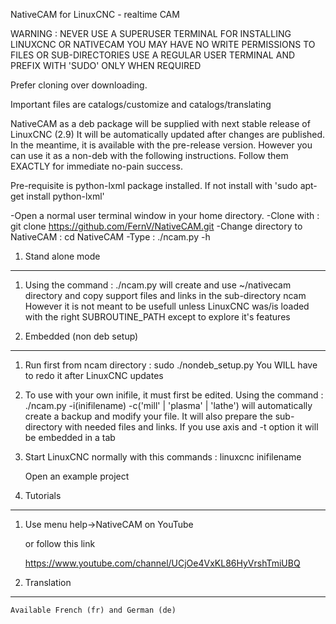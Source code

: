 NativeCAM for LinuxCNC - realtime CAM

WARNING : NEVER USE A SUPERUSER TERMINAL FOR INSTALLING LINUXCNC OR NATIVECAM
   YOU MAY HAVE NO WRITE PERMISSIONS TO FILES OR SUB-DIRECTORIES
   USE A REGULAR USER TERMINAL AND PREFIX WITH 'SUDO' ONLY WHEN REQUIRED

Prefer cloning over downloading.

Important files are catalogs/customize and catalogs/translating

NativeCAM as a deb package will be supplied with next stable release of LinuxCNC (2.9)
It will be automatically updated after changes are published.
In the meantime, it is available with the pre-release version. However you can use it
as a non-deb with the following instructions.
Follow them EXACTLY for immediate no-pain success.

Pre-requisite is python-lxml package installed.
If not install with 'sudo apt-get install python-lxml'

-Open a normal user terminal window in your home directory.
-Clone with : git clone https://github.com/FernV/NativeCAM.git
-Change directory to NativeCAM : cd NativeCAM
-Type : ./ncam.py -h

1.	Stand alone mode
--------------------------------------------------------------------------------
1.	Using the command : ./ncam.py  will create and use ~/nativecam directory
	and copy support files and links in the sub-directory ncam
	However it is not meant to be usefull unless LinuxCNC
	was/is loaded with the right SUBROUTINE_PATH except to
	explore it's features
	
	
2.	Embedded (non deb setup)
--------------------------------------------------------------------------------
1.	Run first from ncam directory : sudo ./nondeb_setup.py
	You WILL have to redo it after LinuxCNC updates
	
2.	To use with your own inifile, it must first be edited.
	Using the command : ./ncam.py -i(inifilename) -c('mill' | 'plasma' | 'lathe')
	will automatically create a backup and modify your file.
	It will also prepare the sub-directory with needed files and links.
    If you use axis and -t option it will be embedded in a tab
	
2.	Start LinuxCNC normally with this commands :
	linuxcnc inifilename
	
	Open an example project
	
	
3.	Tutorials
--------------------------------------------------------------------------------
1.	Use menu help->NativeCAM on YouTube
	
	or follow this link
		
	https://www.youtube.com/channel/UCjOe4VxKL86HyVrshTmiUBQ
	
	
4.	Translation
--------------------------------------------------------------------------------
	Available French (fr) and German (de)
	

